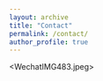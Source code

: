 ```yaml
---
layout: archive
title: "Contact"
permalink: /contact/
author_profile: true
---
```


<WechatIMG483.jpeg>

